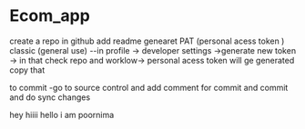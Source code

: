# Ecom_app
create a repo in github add readme 
genearet PAT (personal acess token ) classic (general use)
--in profile -> developer settings ->generate new token -> in that check  repo and worklow-> personal acess token will ge generated
copy that 



to commit 
-go to source control and add comment for commit and commit and do sync changes 


hey hiiii
hello
i am poornima